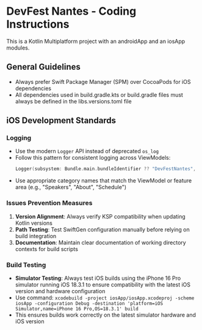 # DevFest Nantes - Coding Instructions

This is a Kotlin Multiplatform project with an androidApp and an iosApp modules.

## General Guidelines

- Always prefer Swift Package Manager (SPM) over CocoaPods for iOS dependencies
- All dependencies used in build.gradle.kts or build.gradle files must always be defined in the libs.versions.toml file

## iOS Development Standards

### Logging
- Use the modern `Logger` API instead of deprecated `os_log`
- Follow this pattern for consistent logging across ViewModels:
  ```swift
  Logger(subsystem: Bundle.main.bundleIdentifier ?? "DevFestNantes", category: "CategoryName").error("Error message: \(error.localizedDescription)")
  ```
- Use appropriate category names that match the ViewModel or feature area (e.g., "Speakers", "About", "Schedule")

### Issues Prevention Measures
1. **Version Alignment**: Always verify KSP compatibility when updating Kotlin versions
2. **Path Testing**: Test SwiftGen configuration manually before relying on build integration
3. **Documentation**: Maintain clear documentation of working directory contexts for build scripts

### Build Testing
- **Simulator Testing**: Always test iOS builds using the iPhone 16 Pro simulator running iOS 18.3.1 to ensure compatibility with the latest iOS version and hardware configuration
- Use command: `xcodebuild -project iosApp/iosApp.xcodeproj -scheme iosApp -configuration Debug -destination 'platform=iOS Simulator,name=iPhone 16 Pro,OS=18.3.1' build`
- This ensures builds work correctly on the latest simulator hardware and iOS version